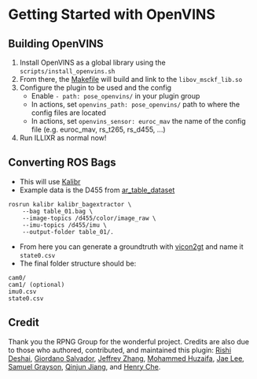 # Getting Started with OpenVINS

## Building OpenVINS

1. Install OpenVINS as a global library using the `scripts/install_openvins.sh`
2. From there, the [Makefile](Makefile) will build and link to the `libov_msckf_lib.so`
3. Configure the plugin to be used and the config
    - Enable `- path: pose_openvins/` in your plugin group
    - In actions, set `openvins_path: pose_openvins/` path to where the config files are located
    - In actions, set `openvins_sensor: euroc_mav` the name of the config file (e.g. euroc_mav, rs_t265, rs_d455, ...)
4. Run ILLIXR as normal now!



## Converting ROS Bags

- This will use [Kalibr](https://github.com/ethz-asl/kalibr)
- Example data is the D455 from [ar_table_dataset](https://github.com/rpng/ar_table_dataset)
```
rosrun kalibr kalibr_bagextractor \
    --bag table_01.bag \
    --image-topics /d455/color/image_raw \
    --imu-topics /d455/imu \
    --output-folder table_01/.
```
- From here you can generate a groundtruth with [vicon2gt](https://github.com/rpng/vicon2gt/) and name it `state0.csv`
- The final folder structure should be:
```
cam0/
cam1/ (optional)
imu0.csv
state0.csv
```



## Credit

Thank you the RPNG Group for the wonderful project. Credits are also due to those who authored, contributed, and maintained this plugin: [Rishi Deshai](https://github.com/therishidesai), 
[Giordano Salvador](https://github.com/e3m3), [Jeffrey Zhang](https://github.com/JeffreyZh4ng), [Mohammed Huzaifa](https://github.com/mhuzai), [Jae Lee](https://github.com/Hyjale), [Samuel Grayson](https://github.com/charmoniumQ), [Qinjun Jiang](https://github.com/qinjunj), and [Henry Che](https://github.com/hungdche). 


